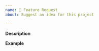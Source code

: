 ```yaml
---
name: 🚀 Feature Request
about: Suggest an idea for this project

---
```


**Description**
<!-- A clear and concise description of the new feature. -->

**Example**
<!-- A simple example of the new feature in action, e.g. include PHP code, screenshots, etc. -->
